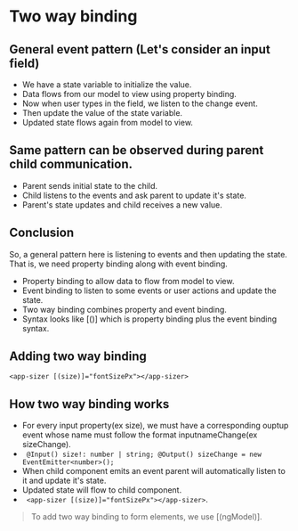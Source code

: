 # Two way binding

## General event pattern (Let's consider an input field)

- We have a state variable to initialize the value.
- Data flows from our model to view using property binding.
- Now when user types in the field, we listen to the change event.
- Then update the value of the state variable.
- Updated state flows again from model to view.

## Same pattern can be observed during parent child communication.

- Parent sends initial state to the child.
- Child listens to the events and ask parent to update it's state.
- Parent's state updates and child receives a new value.

## Conclusion
  
So, a general pattern here is listening to events and then updating the state. That is, we need property binding along with event binding.

- Property binding to allow data to flow from model to view.
- Event binding to listen to some events or user actions and update the state.
- Two way binding combines property and event binding.
- Syntax looks like [()] which is property binding plus the event binding syntax.

## Adding two way binding

`<app-sizer [(size)]="fontSizePx"></app-sizer>`

## How two way binding works

- For every input property(ex size), we must have a corresponding ouptup event whose name must follow the format inputnameChange(ex sizeChange).
-  ` @Input() size!: number | string; @Output() sizeChange = new EventEmitter<number>();`
-  When child component emits an event parent will automatically listen to it and update it's state.
-  Updated state will flow to child component.
-  ` <app-sizer [(size)]="fontSizePx"></app-sizer>`.

> To add two way binding to form elements, we use [(ngModel)].
  
